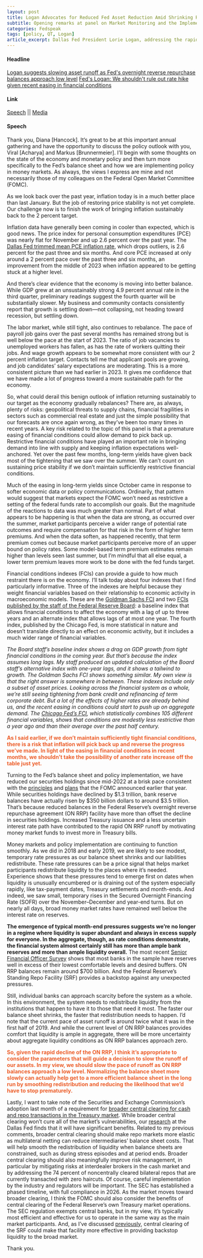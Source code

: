 ```yaml
---
layout: post
title: Logan Advocates for Reduced Fed Asset Reduction Amid Shrinking Reverse Repos
subtitle: Opening remarks at panel on Market Monitoring and the Implementation of Monetary Policy
categories: Fedspeak
tags: [policy, QT, Logan]
article_excerpt: Dallas Fed President Lorie Logan, addressing the rapid decline in ON RRP balances, emphasizes the importance of adapting the Federal Reserve's asset runoff strategy. Logan states, "It’s appropriate to consider the parameters that will guide a decision to slow the runoff of our assets. As ON RRP balances approach a low level, we should slow the pace of runoff." Her comments reflect a proactive stance towards ensuring financial stability. This perspective aligns with the recent Fed minutes, which highlight a notable decrease in ON RRP usage, and "several" participants suggested early discussions on the technical factors guiding a decision to moderate the pace of the balance sheet reduction.
---
```

#### Headline
[Logan suggests slowing asset runoff as Fed's overnight reverse repurchase balances approach low level](#qt)
[Fed's Logan: We shouldn't rule out rate hike given recent easing in financial conditions](#policy)
#### Link
[Speech](https://www.dallasfed.org/news/speeches/logan/2024/lkl240106) || [Media](https://finance.yahoo.com/news/logan-says-fed-slow-asset-161500125.html)
#### Speech
Thank you, Diana \[Hancock\]. It’s great to be at this important annual gathering and have the opportunity to discuss the policy outlook with you, Viral \[Acharya\] and Markus \[Brunnermeier\]. I’ll begin with some thoughts on the state of the economy and monetary policy and then turn more specifically to the Fed’s balance sheet and how we are implementing policy in money markets. As always, the views I express are mine and not necessarily those of my colleagues on the Federal Open Market Committee (FOMC).

As we look back over the past year, inflation today is in a much better place than last January. But the job of restoring price stability is not yet complete. Our challenge now is to finish the work of bringing inflation sustainably back to the 2 percent target.

Inflation data have generally been coming in cooler than expected, which is good news. The price index for personal consumption expenditures (PCE) was nearly flat for November and up 2.6 percent over the past year. The [Dallas Fed trimmed mean PCE inflation rate](/research/pce/), which drops outliers, is 2.6 percent for the past three and six months. And core PCE increased at only around a 2 percent pace over the past three and six months, an improvement from the middle of 2023 when inflation appeared to be getting stuck at a higher level.

And there’s clear evidence that the economy is moving into better balance. While GDP grew at an unsustainably strong 4.9 percent annual rate in the third quarter, preliminary readings suggest the fourth quarter will be substantially slower. My business and community contacts consistently report that growth is settling down—not collapsing, not heading toward recession, but settling down.

The labor market, while still tight, also continues to rebalance. The pace of payroll job gains over the past several months has remained strong but is well below the pace at the start of 2023. The ratio of job vacancies to unemployed workers has fallen, as has the rate of workers quitting their jobs. And wage growth appears to be somewhat more consistent with our 2 percent inflation target. Contacts tell me that applicant pools are growing, and job candidates’ salary expectations are moderating. This is a more consistent picture than we had earlier in 2023. It gives me confidence that we have made a lot of progress toward a more sustainable path for the economy.

So, what could derail this benign outlook of inflation returning sustainably to our target as the economy gradually rebalances? There are, as always, plenty of risks: geopolitical threats to supply chains, financial fragilities in sectors such as commercial real estate and just the simple possibility that our forecasts are once again wrong, as they’ve been too many times in recent years. A key risk related to the topic of this panel is that a premature easing of financial conditions could allow demand to pick back up. Restrictive financial conditions have played an important role in bringing demand into line with supply and keeping inflation expectations well-anchored. Yet over the past few months, long-term yields have given back most of the tightening that we saw over the summer. We can’t count on sustaining price stability if we don’t maintain sufficiently restrictive financial conditions.

Much of the easing in long-term yields since October came in response to softer economic data or policy communications. Ordinarily, that pattern would suggest that markets expect the FOMC won’t need as restrictive a setting of the federal funds rate to accomplish our goals. But the magnitude of the reactions to data was much greater than normal. Part of what appears to be happening is that when the data are strong, as occurred over the summer, market participants perceive a wider range of potential rate outcomes and require compensation for that risk in the form of higher term premiums. And when the data soften, as happened recently, that term premium comes out because market participants perceive more of an upper bound on policy rates. Some model-based term premium estimates remain higher than levels seen last summer, but I’m mindful that all else equal, a lower term premium leaves more work to be done with the fed funds target.

<a id="policy"></a>
Financial conditions indexes (FCIs) can provide a guide to how much restraint there is on the economy. I’ll talk today about four indexes that I find particularly informative. Three of the indexes are helpful because they weight financial variables based on their relationship to economic activity in macroeconomic models. These are the [Goldman Sachs FCI](https://www.gspublishing.com/content/research/en/reports/2017/04/20/c10f888f-4faa-4ffc-b4c2-518cf5ffffe3.html) and two [FCIs published by the staff of the Federal Reserve Board](https://www.federalreserve.gov/econres/notes/feds-notes/a-new-index-to-measure-us-financial-conditions-20230630.html): a baseline index that allows financial conditions to affect the economy with a lag of up to three years and an alternate index that allows lags of at most one year. The fourth index, published by the Chicago Fed, is more statistical in nature and doesn’t translate directly to an effect on economic activity, but it includes a much wider range of financial variables.

*The Board staff’s baseline index shows a drag on GDP growth from tight financial conditions in the coming year. But that’s because the index assumes long lags. My staff produced an updated calculation of the Board staff’s alternative index with one-year lags, and it shows a tailwind to growth. The Goldman Sachs FCI shows something similar. My own view is that the right answer is somewhere in between. These indexes include only a subset of asset prices. Looking across the financial system as a whole, we’re still seeing tightening from bank credit and refinancing of term corporate debt. But a lot of the effects of higher rates are already behind us, and the recent easing in conditions could start to push up on aggregate demand. The [Chicago Fed’s FCI](https://www.chicagofed.org/research/data/nfci/current-data), which statistically combines 105 different financial variables, shows that conditions are modestly less restrictive than a year ago and than their average over the past half century.*

<span style="color: #ec5e2a;"><strong>As I said earlier, if we don’t maintain sufficiently tight financial conditions, there is a risk that inflation will pick back up and reverse the progress we’ve made. In light of the easing in financial conditions in recent months, we shouldn’t take the possibility of another rate increase off the table just yet.</strong></span>

Turning to the Fed’s balance sheet and policy implementation, we have reduced our securities holdings since mid-2022 at a brisk pace consistent with the [principles](https://www.federalreserve.gov/newsevents/pressreleases/monetary20220126c.htm) and [plans](https://www.federalreserve.gov/newsevents/pressreleases/monetary20220504b.htm) that the FOMC announced earlier that year. While securities holdings have declined by $1.3 trillion, bank reserve balances have actually risen by $350 billion dollars to around $3.5 trillion. That’s because reduced balances in the Federal Reserve’s overnight reverse repurchase agreement (ON RRP) facility have more than offset the decline in securities holdings. Increased Treasury issuance and a less uncertain interest rate path have contributed to the rapid ON RRP runoff by motivating money market funds to invest more in Treasury bills.

Money markets and policy implementation are continuing to function smoothly. As we did in 2018 and early 2019, we are likely to see modest, temporary rate pressures as our balance sheet shrinks and our liabilities redistribute. These rate pressures can be a price signal that helps market participants redistribute liquidity to the places where it’s needed. Experience shows that these pressures tend to emerge first on dates when liquidity is unusually encumbered or is draining out of the system especially rapidly, like tax-payment dates, Treasury settlements and month-ends. And indeed, we saw small, temporary rises in the Secured Overnight Financing Rate (SOFR) over the November–December and year-end turns. But on nearly all days, broad money market rates have remained well below the interest rate on reserves.

<a id="qt"></a>
**The emergence of typical month-end pressures suggests we’re no longer in a regime where liquidity is super abundant and always in excess supply for everyone. In the aggregate, though, as rate conditions demonstrate, the financial system almost certainly still has more than ample bank reserves and more than ample liquidity overall.** The most recent [Senior Financial Officer Survey](https://www.federalreserve.gov/data/sfos/files/senior-financial-officer-survey-202309.pdf) shows that most banks in the sample have reserves well in excess of their lowest comfortable levels and desired buffers. ON RRP balances remain around $700 billion. And the Federal Reserve’s Standing Repo Facility (SRF) provides a backstop against any unexpected pressures.

Still, individual banks can approach scarcity before the system as a whole. In this environment, the system needs to redistribute liquidity from the institutions that happen to have it to those that need it most. The faster our balance sheet shrinks, the faster that redistribution needs to happen. I’d note that the current pace of asset runoff is around twice what it was in the first half of 2019. And while the current level of ON RRP balances provides comfort that liquidity is ample in aggregate, there will be more uncertainty about aggregate liquidity conditions as ON RRP balances approach zero.

<span style="color: #ec5e2a;"><strong>So, given the rapid decline of the ON RRP, I think it’s appropriate to consider the parameters that will guide a decision to slow the runoff of our assets. In my view, we should slow the pace of runoff as ON RRP balances approach a low level. Normalizing the balance sheet more slowly can actually help get to a more efficient balance sheet in the long run by smoothing redistribution and reducing the likelihood that we’d have to stop prematurely.</strong></span>

Lastly, I want to take note of the Securities and Exchange Commission’s adoption last month of a requirement for [broader central clearing for cash and repo transactions in the Treasury market](https://www.sec.gov/rules/2022/09/standards-covered-clearing-agencies-us-treasury-securities-and-application-broker). While broader central clearing won’t cure all of the market’s vulnerabilities, our [research](/research/economics/2022/1223) at the Dallas Fed finds that it will have significant benefits. Related to my previous comments, broader central clearing should make repo markets more elastic as multilateral netting can reduce intermediaries’ balance sheet costs. That will help smooth the redistribution of liquidity when balance sheets are constrained, such as during stress episodes and at period ends. Broader central clearing should also meaningfully improve risk management, in particular by mitigating risks at interdealer brokers in the cash market and by addressing the 74 percent of noncentrally cleared bilateral repos that are currently transacted with zero haircuts. Of course, careful implementation by the industry and regulators will be important. The SEC has established a phased timeline, with full compliance in 2026. As the market moves toward broader clearing, I think the FOMC should also consider the benefits of central clearing of the Federal Reserve’s own Treasury market operations. The SEC regulation exempts central banks, but in my view, it’s typically most efficient and effective for us to operate in the same way as the main market participants. And, as I’ve discussed [previously](/news/speeches/logan/2023/lkl230303), central clearing of the SRF could make that facility more effective in providing backstop liquidity to the broad market.

Thank you.
